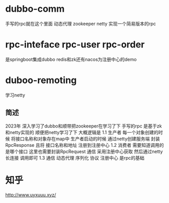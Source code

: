 # dubbo-comm
手写的rpc就在这个里面
动态代理 zookeeper netty 实现一个简易版本的rpc

# rpc-inteface rpc-user rpc-order
是springboot集成dubbo redis和zk还有nacos为注册中心的demo

# duboo-remoting
学习netty

## 简述
2023年 深入学习了dubbo和顺带把zookeeper在学习了下 
手写的rpc 是基于zk和netty实现的 
顺便把netty学习了下
大概逻辑是
1.1 生产者 每一个对象创建的时候 将接口名称和对象存在map中
生产者启动的时候 通过netty创建服务端 封装RpcResponse 且将
接口名称和地址 注册到注册中心
1.2 消费者 需要知道调用的是哪个接口 这里也需要封装RpcRequest
通信 采用注册中心获取 然后通过netty长连接 调用即可
1.3 通信 动态代理 序列化 协议 注册中心 是rpc的基础

# 知乎
http://www.uyxuuu.xyz/